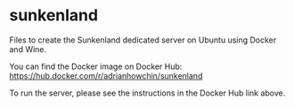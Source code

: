 # sunkenland
Files to create the Sunkenland dedicated server on Ubuntu using Docker and Wine.

You can find the Docker image on Docker Hub:
https://hub.docker.com/r/adrianhowchin/sunkenland

To run the server, please see the instructions in the Docker Hub link above.
